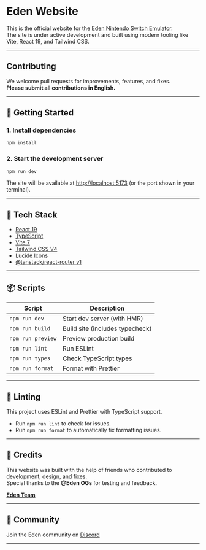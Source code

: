 # Eden Website

This is the official website for the [Eden Nintendo Switch Emulator](https://eden-emu.dev).  
The site is under active development and built using modern tooling like Vite, React 19, and Tailwind CSS.

---

## Contributing

We welcome pull requests for improvements, features, and fixes.  
**Please submit all contributions in English.**

---

## 🚀 Getting Started

### 1. Install dependencies

```bash
npm install
```

### 2. Start the development server

```bash
npm run dev
```

The site will be available at [http://localhost:5173](http://localhost:5173) (or the port shown in your terminal).

---

## 🧰 Tech Stack

- [React 19](https://react.dev)
- [TypeScript](https://www.typescriptlang.org/)
- [Vite 7](https://vitejs.dev)
- [Tailwind CSS V4](https://tailwindcss.com)
- [Lucide Icons](https://lucide.dev)
- [@tanstack/react-router v1](https://tanstack.com/router/v1)

---

## 📦 Scripts

| Script            | Description                     |
| ----------------- | ------------------------------- |
| `npm run dev`     | Start dev server (with HMR)     |
| `npm run build`   | Build site (includes typecheck) |
| `npm run preview` | Preview production build        |
| `npm run lint`    | Run ESLint                      |
| `npm run types`   | Check TypeScript types          |
| `npm run format`  | Format with Prettier            |

---

## 🧹 Linting

This project uses ESLint and Prettier with TypeScript support.

- Run `npm run lint` to check for issues.
- Run `npm run format` to automatically fix formatting issues.

---

## 🙌 Credits

This website was built with the help of friends who contributed to development, design, and fixes.  
Special thanks to the **@Eden OGs** for testing and feedback.

**[Eden Team](https://eden-emu.dev/team)**

---

## 💬 Community

Join the Eden community on [Discord](https://discord.gg/edenemu)

---
